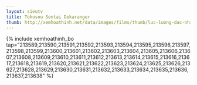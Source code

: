 ```yaml
---
layout: sieutv
title: Tokusou Sentai Dekaranger
thumb: http://xemhoathinh.net/data/images/films/thumb/luc-luong-dac-nhiem-spd-tokusou-sentai-dekaranger-2004.jpg
---
```

{% include xemhoathinh_bo tap="213589,213590,213591,213592,213593,213594,213595,213596,213597,213598,213599,213600,213601,213602,213603,213604,213605,213606,213607,213608,213609,213610,213611,213612,213613,213614,213615,213616,213617,213618,213619,213620,213621,213622,213623,213624,213625,213626,213627,213628,213629,213630,213631,213632,213633,213634,213635,213636,213637,213638" %} 
